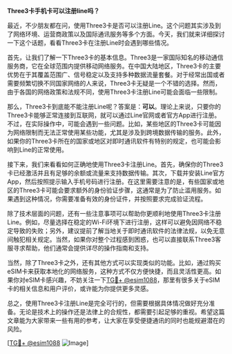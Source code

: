 **Three3卡手机卡可以注册line吗？**

最近，不少朋友都在问，使用Three3卡是否可以注册Line。这个问题其实涉及到了网络环境、运营商政策以及国际通讯服务等多个方面。今天，我们就来详细探讨一下这个话题，看看Three3卡在注册Line时会遇到哪些情况。

首先，让我们了解一下Three3卡的基本信息。Three3是一家国际知名的移动通信服务商，它在全球范围内提供移动网络服务。在中国大陆地区，Three3卡的主要优势在于其覆盖范围广、信号稳定以及支持多种数据流量套餐。对于经常出国或者需要频繁切换不同国家网络的人来说，Three3卡无疑是一个不错的选择。然而，由于各国的网络政策和法规不同，使用Three3卡注册Line可能会面临一些限制。

那么，Three3卡到底能不能注册Line呢？答案是：**可以**。理论上来说，只要你的Three3卡能够正常连接到互联网，就可以通过Line官网或者官方App进行注册。不过，在实际操作中，可能会遇到一些问题。比如，某些地区的Three3卡可能因为网络限制而无法正常使用某些功能，尤其是涉及到跨境数据传输的服务。此外，如果你的Three3卡所在的国家或地区对即时通讯软件有特别的规定，也可能会影响到Line的正常使用。

接下来，我们来看看如何正确地使用Three3卡注册Line。首先，确保你的Three3卡已经激活并且有足够的余额或流量来支持数据传输。其次，下载并安装Line官方App，然后按照提示输入手机号码进行注册。在这里需要注意的是，有些国家或地区的Three3卡可能会要求额外的身份验证步骤，这通常是为了防止滥用服务。如果遇到这种情况，你需要准备有效的身份证件，并按照要求完成验证流程。

除了技术层面的问题，还有一些注意事项可以帮助你更顺利地使用Three3卡注册Line。例如，尽量选择在稳定的Wi-Fi环境下进行注册，这样可以避免因网络不稳定导致的失败；另外，建议提前了解当地关于即时通讯软件的法律法规，以免无意间触犯相关规定。当然，如果你对整个过程感到困惑，也可以直接联系Three3客服寻求帮助，他们通常会提供详尽的操作指南和支持。

当然，除了Three3卡之外，还有其他方式可以实现类似的功能。比如，通过购买eSIM卡来获取本地化的网络服务，这种方式不仅方便快捷，而且灵活性更高。如果你对eSIM卡感兴趣，不妨关注一下[TG💪+ @esim1088](https://t.me/s/esim1088)，那里有很多关于eSIM卡的相关信息和用户评价，或许能为你提供更多灵感。

总之，使用Three3卡注册Line是完全可行的，但需要根据具体情况做好充分准备。无论是技术上的操作还是法律上的合规性，都需要引起足够的重视。希望这篇文章能为大家带来一些有用的参考，让大家在享受便捷通讯的同时也能规避潜在的风险。

[[TG💪+ @esim1088](https://t.me/s/esim1088) ![Image](https://i.postimg.cc/4NQfJmqS/Snipaste-2025-05-13-00-14-12.png)]